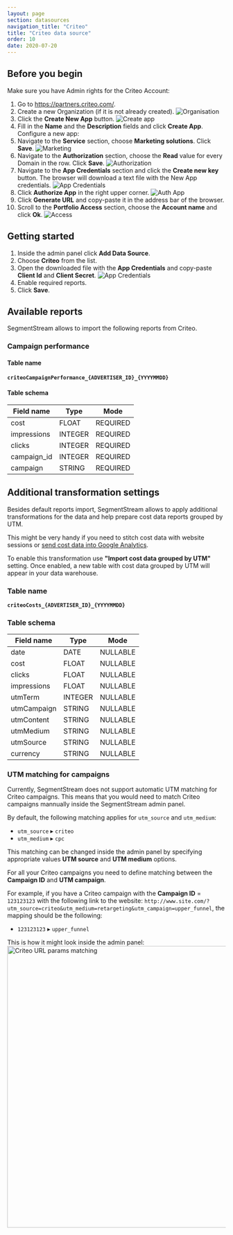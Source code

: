 ```yaml
---
layout: page
section: datasources
navigation_title: "Criteo"
title: "Criteo data source"
order: 10
date: 2020-07-20
---
```


## Before you begin

Make sure you have Admin rights for the Criteo Account:
1. Go to https://partners.criteo.com/.
2. Create a new Organization (if it is not already created).
![Organisation](img/criteo_auth_1_create_Organization.png)
3. Click the **Create New App** button. 
![Create app](img/criteo_auth_2_create_app.png)
4. Fill in the **Name** and the **Description** fields and click **Create App**.
Configure a new app:
5. Navigate to the **Service** section, choose **Marketing solutions**. Click **Save**.
![Marketing](img/criteo_auth_5-1_service.png)
6. Navigate to the **Authorization** section, choose the **Read** value for every Domain in the row. Click **Save**.
![Authorization](img/criteo_auth_5-2_auth.png)
7. Navigate to the **App Credentials** section and click the **Create new key** button. The browser will download a text file with the New App credentials.
![App Credentials](img/criteo_auth_5-3_create_new.png)
8. Click **Authorize App** in the right upper corner.
![Auth App](img/criteo_auth_8_generate.png)
9. Click **Generate URL** and copy-paste it in the address bar of the browser.
10. Scroll to the **Portfolio Access** section, choose the **Account name** and click **Ok**. 
![Access](img/criteo_auth_9_portfolio_access.png)

## Getting started

1. Inside the admin panel click **Add Data Source**.
2. Choose **Criteo** from the list.
3. Open the downloaded file with the **App Credentials** and copy-paste **Client Id** and **Client Secret**.
![App Credentials](img/criteo_1.png)
4. Enable required reports.
5. Click **Save**.

## Available reports

SegmentStream allows to import the following reports from Criteo.

### Campaign performance

#### Table name
**`criteoCampaignPerformance_{ADVERTISER_ID}_{YYYYMMDD}`**

#### Table schema

Field name|Type|Mode
--- | --- | ---
cost | FLOAT | REQUIRED
impressions | INTEGER | REQUIRED
clicks | INTEGER | REQUIRED
campaign_id | INTEGER | REQUIRED
campaign | STRING | REQUIRED

## Additional transformation settings

Besides default reports import, SegmentStream allows to apply additional transformations for the data and help prepare cost data reports grouped by UTM.

This might be very handy if you need to stitch cost data with website sessions or [send cost data into Google Analytics](/datadestinations/google-analytics).

To enable this transformation use **"Import cost data grouped by UTM"** setting. Once enabled, a new table with cost data grouped by UTM will appear in your data warehouse.

### Table name
**`criteoCosts_{ADVERTISER_ID}_{YYYYMMDD}`**

### Table schema

Field name|Type|Mode
--- | --- | ---
date | DATE | NULLABLE
cost | FLOAT | NULLABLE
clicks | FLOAT | NULLABLE
impressions | FLOAT | NULLABLE
utmTerm | INTEGER | NULLABLE
utmCampaign | STRING | NULLABLE
utmContent | STRING | NULLABLE
utmMedium | STRING | NULLABLE
utmSource | STRING | NULLABLE
currency | STRING | NULLABLE

### UTM matching for campaigns

Currently, SegmentStream does not support automatic UTM matching for Criteo campaigns. This means that you would need to match Criteo campaigns mannually inside the SegmentStream admin panel.

By default, the following matching applies for `utm_source` and `utm_medium`:
* `utm_source` ▸ `criteo`
* `utm_medium` ▸ `cpc`

This matching can be changed inside the admin panel by specifying appropriate values **UTM source** and **UTM medium** options.

For all your Criteo campaigns you need to define matching between the **Campaign ID** and **UTM campaign**.

For example, if you have a Criteo campaign with the **Campaign ID** = `123123123` with the following link to the website: `http://www.site.com/?utm_source=criteo&utm_medium=retargeting&utm_campaign=upper_funnel`, the mapping should be the following:

* `123123123` ▸ `upper_funnel`

This is how it might look inside the admin panel:
<img src="/img/criteo/criteo-utm-params.png" alt="Criteo URL params matching" width="650"/>
